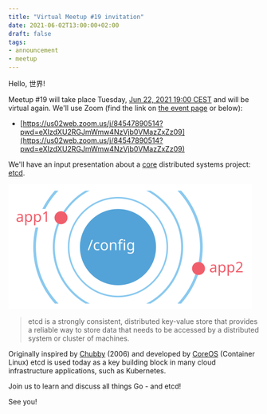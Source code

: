 ```yaml
---
title: "Virtual Meetup #19 invitation"
date: 2021-06-02T13:00:00+02:00
draft: false
tags:
- announcement
- meetup
---
```


Hello, 世界!

Meetup #19 will take place Tuesday, [Jun 22,
2021 19:00 CEST](https://www.meetup.com/Leipzig-Golang/events/275871279) and will be
virtual again. We'll use Zoom (find the link on [the event
page](https://www.meetup.com/Leipzig-Golang/events/275871268/) or below):

* [https://us02web.zoom.us/j/84547890514?pwd=eXIzdXU2RGJmWmw4NzVjb0VMazZxZz09](https://us02web.zoom.us/j/84547890514?pwd=eXIzdXU2RGJmWmw4NzVjb0VMazZxZz09)

We'll have an input presentation about a
[core](https://www.mgasch.com/2021/01/listwatch-part-1/) distributed systems
project: [etcd](https://etcd.io/).

![](/images/watch.svg)

> etcd is a strongly consistent, distributed key-value store that provides a
reliable way to store data that needs to be accessed by a distributed system or
cluster of machines.

Originally inspired by
[Chubby](https://static.googleusercontent.com/media/research.google.com/en//archive/chubby-osdi06.pdf)
(2006) and developed by
[CoreOS](http://web.archive.org/web/20130805052834/http://coreos.com/)
(Container Linux) etcd is used today as a key building block in many cloud
infrastructure applications, such as Kubernetes.

Join us to learn and discuss all things Go - and etcd!

See you!

